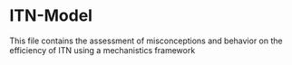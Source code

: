 # ITN-Model
This file contains the assessment of misconceptions and behavior on the efficiency of ITN using a mechanistics framework
